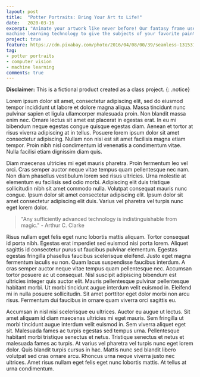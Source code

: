 ```yaml
---
layout: post
title:  "Potter Portraits: Bring Your Art to Life!"
date:   2020-03-16
excerpt: "Animate your artwork like never before! Our fantasy frame uses state-of-the-art computer vision and
machine learning technology to give the subjects of your favorite paintings and photographs the ability to walk and talk!"
project: true
feature: https://cdn.pixabay.com/photo/2016/04/08/00/39/seamless-1315318_960_720.jpg
tag:
- potter portraits
- computer vision
- machine learning
comments: true
---
```


**Disclaimer:** This is a fictional product created as a class project.
{: .notice}

Lorem ipsum dolor sit amet, consectetur adipiscing elit, sed do eiusmod tempor incididunt ut labore et dolore magna
aliqua. Massa tincidunt nunc pulvinar sapien et ligula ullamcorper malesuada proin. Non blandit massa enim nec. Ornare
lectus sit amet est placerat in egestas erat. In eu mi bibendum neque egestas congue quisque egestas diam. Aenean et
tortor at risus viverra adipiscing at in tellus. Posuere lorem ipsum dolor sit amet consectetur adipiscing. Nullam non
nisi est sit amet facilisis magna etiam tempor. Proin nibh nisl condimentum id venenatis a condimentum vitae. Nulla
facilisi etiam dignissim diam quis.

Diam maecenas ultricies mi eget mauris pharetra. Proin fermentum leo vel orci. Cras semper auctor neque vitae tempus
quam pellentesque nec nam. Non diam phasellus vestibulum lorem sed risus ultricies. Urna molestie at elementum eu
facilisis sed odio morbi. Adipiscing elit duis tristique sollicitudin nibh sit amet commodo nulla. Volutpat consequat
mauris nunc congue. Ipsum dolor sit amet consectetur adipiscing elit. Ipsum dolor sit amet consectetur adipiscing elit
duis. Varius vel pharetra vel turpis nunc eget lorem dolor.

> "Any sufficiently advanced technology is indistinguishable from magic." - Arthur C. Clarke

Risus nullam eget felis eget nunc lobortis mattis aliquam. Tortor consequat id porta nibh. Egestas erat imperdiet sed
euismod nisi porta lorem. Aliquet sagittis id consectetur purus ut faucibus pulvinar elementum. Egestas egestas
fringilla phasellus faucibus scelerisque eleifend. Justo eget magna fermentum iaculis eu non. Quam lacus suspendisse
faucibus interdum. A cras semper auctor neque vitae tempus quam pellentesque nec. Accumsan tortor posuere ac ut
consequat. Nisl suscipit adipiscing bibendum est ultricies integer quis auctor elit. Mauris pellentesque pulvinar
pellentesque habitant morbi. Ut morbi tincidunt augue interdum velit euismod in. Eleifend mi in nulla posuere
sollicitudin. Sit amet porttitor eget dolor morbi non arcu risus. Fermentum dui faucibus in ornare quam viverra orci
sagittis eu.

Accumsan in nisl nisi scelerisque eu ultrices. Auctor eu augue ut lectus. Sit amet aliquam id diam maecenas ultricies mi
eget mauris. Sem fringilla ut morbi tincidunt augue interdum velit euismod in. Sem viverra aliquet eget sit. Malesuada
fames ac turpis egestas sed tempus urna. Pellentesque habitant morbi tristique senectus et netus. Tristique senectus et
netus et malesuada fames ac turpis. At varius vel pharetra vel turpis nunc eget lorem dolor. Quis blandit turpis cursus
in hac. Mattis nunc sed blandit libero volutpat sed cras ornare arcu. Rhoncus urna neque viverra justo nec ultrices.
Amet risus nullam eget felis eget nunc lobortis mattis. At tellus at urna condimentum.